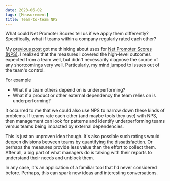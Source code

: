 ```yaml
---
date: 2023-06-02
tags: [Measurement]
title: Team-to-team NPS
---
```


What could Net Promoter Scores tell us if we apply them differently?
Specifically, what if teams within a company regularly rated each other?
<!--more-->

My [previous post](../draft/2023-06-02-Seeding-standards-and-measuring-outcomes.md) got me thinking about uses for [Net Promoter Scores (NPS)](https://en.wikipedia.org/wiki/Net_promoter_score). I realized that the measures I covered the high-level outcomes expected from a team well, but didn't necessarily diagnose the source of any shortcomings very well. Particularly, my mind jumped to issues out of the team's control.

For example
- What if a team others depend on is underperforming?
- What if a product or other external dependency the team relies on is underperforming?

It occurred to me that we could also use NPS to narrow down these kinds of problems.
If teams rate each other (and maybe tools they use) with NPS, then management can look for patterns and identify underperforming teams versus teams being impacted by external dependencies.

This is just an unproven idea though. It's also possible such ratings would deepen divisions between teams by quantifying the dissatisfaction. Or perhaps the measures provide less value than the effort to collect them. After all, a big part of what managers do is talking with their reports to understand their needs and unblock them.

In any case, it's an application of a familiar tool that I'd never considered before.
Perhaps, this can spark new ideas and interesting conversations.
